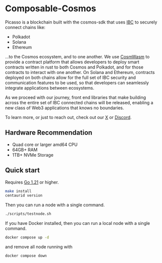 # Composable-Cosmos

Picasso is a blockchain built with the cosmos-sdk that uses [IBC](github.com/cosmos/ibc-go) to securely connect chains like:

* Polkadot
* Solana
* Ethereum

...to the Cosmos ecosystem, and to one another.  We use [CosmWasm](github.com/CosmWasm/wasmd) to provide a contract platform that allows developers to deploy smart contracts written in rust to both Cosmos and Polkadot, and for those contracts to interact with one another.  On Solana and Ethereum, contracts deployed on both chains allow for the full set of IBC security and communication features to be used, so that developers can seamlessly integrate applications between ecosystems.

As we proceed with our journey, front end libraries that make building across the entire set of IBC connected chains will be released, enabling a new class of Web3 applications that knows no boundaries.

To learn more, or just to reach out, check out our [X](https://twitter.com/ComposableFin) or [Discord](https://t.co/eilU0TYTYN).  


## Hardware Recommendation

* Quad core or larger amd64 CPU
* 64GB+ RAM
* 1TB+ NVMe Storage

## Quick start

Requires [Go 1.21](https://go.dev/doc/install) or higher.

```bash
make install
centaurid version
```
Then you can run a node with a single command.

```bash
./scripts/testnode.sh   
```

If you have Docker installed, then you can run a local node with a single command.

```bash
docker compose up -d
```
and remove all node running with

```bash
docker compose down
```
